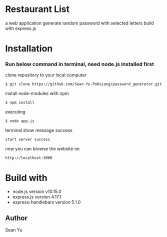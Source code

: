 # Restaurant List
a web application generate random password with selected letters build with express.js

# Installation

### Run below command in terminal, need node.js installed first

clone repository to your local computer
```
$ git clone https://github.com/Sean-Yu-PoHsiang/password_generator.git
```
install node-modules with npm
```
$ npm install
```
executing
```
$ node app.js
```
terminal show message success
 ```
start server success
```
now you can browse the website on
```
http://localhost:3000
```

# Build with
- node.js version v10.15.0
- express.js version 4.17.1
- express-handlebars version 5.1.0

## Author
Sean Yu